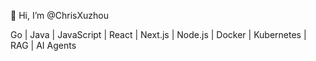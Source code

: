 
👋 Hi, I’m @ChrisXuzhou

Go | Java | JavaScript | React | Next.js | Node.js | Docker | Kubernetes | RAG | AI Agents
